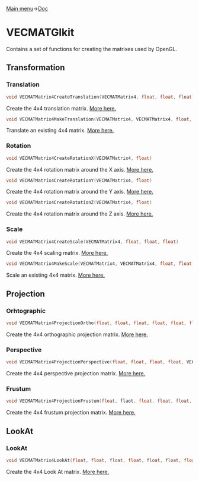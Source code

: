 [Main menu](../../Readme.md)->[Doc](../VECMATKit.md)

# VECMATGlkit

Contains a set of functions for creating the matrixes used by OpenGL.

## Transformation
### **Translation**
```C
void VECMATMatrix4CreateTranslation(VECMATMatrix4, float, float, float)
```
Create the 4x4 translation matrix. [More here.](./functions/VECMATMatrix4CreateTranslation.md)

```C
void VECMATMatrix4MakeTranslation(VECMATMatrix4, VECMATMatrix4, float, float, float)
```
Translate an existing 4x4 matrix. [More here.](./functions/VECMATMatrix4MakeTranslation.md)

### **Rotation**
```C
void VECMATMatrix4CreateRotationX(VECMATMatrix4, float)
```
Create the 4x4 rotation matrix around the X axis. [More here.](./functions/VECMATMatrix4CreateRotationX.md)

```C
void VECMATMatrix4CreateRotationY(VECMATMatrix4, float)
```
Create the 4x4 rotation matrix around the Y axis. [More here.](./functions/VECMATMatrix4CreateRotationY.md)

```C
void VECMATMatrix4CreateRotationZ(VECMATMatrix4, float)
```
Create the 4x4 rotation matrix around the Z axis. [More here.](./functions/VECMATMatrix4CreateRotationZ.md)

### **Scale**
```C
void VECMATMatrix4CreateScale(VECMATMatrix4, float, float, float)
```
Create the 4x4 scaling matrix. [More here.](./functions/VECMATMatrix4CreateScale.md)

```C
void VECMATMatrix4MakeScale(VECMATMatrix4, VECMATMatrix4, float, float, float)
```
Scale an existing 4x4 matrix. [More here.](./functions/VECMATMatrix4MakeScale.md)

## Projection
### **Orhtographic**
```C
void VECMATMatrix4ProjectionOrtho(float, float, float, float, float, float, VECMATMatrix4)
```
Create the 4x4 orthographic projection matrix. [More here.](./functions/VECMATMatrix4ProjectionOrtho.md)

### **Perspective**
```C
void VECMATMatrix4ProjectionPerspective(float, float, float, float, VECMATMatrix4)
```
Create the 4x4 perspective projection matrix. [More here.](./functions/VECMATMatrix4CreateScale.md)

### **Frustum**
```C
void VECMATMatrix4ProjectionFrustum(float, flaot, float, float, float, float, VECMATMatrix4)
```
Create the 4x4 frustum projection matrix. [More here.](./functions/VECMATMatrix4ProjectionFrustum.md)

## LookAt
### **LookAt**
```C
void VECMATMatrix4LookAt(float, float, float, float, float, float, float, float, float, VECMATMatrix4)
```
Create the 4x4 Look At matrix. [More here.](./functions/VECMATMatrix4LookAt.md)
